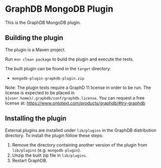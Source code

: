 # GraphDB MongoDB Plugin

This is the GraphDB MongoDB plugin.

## Building the plugin

The plugin is a Maven project.

Run `mvn clean package` to build the plugin and execute the tests.

The built plugin can be found in the `target` directory:

- `mongodb-plugin-graphdb-plugin.zip`

Note: The plugin tests require a GraphD 11 license in order to be run.
The license is expected to be placed in  `${user.home}/.graphdb/conf/graphdb.license`.
You can request a free license at: https://www.ontotext.com/products/graphdb/#try-graphdb

## Installing the plugin

External plugins are installed under `lib/plugins` in the GraphDB distribution
directory. To install the plugin follow these steps:

1. Remove the directory containing another version of the plugin from `lib/plugins` (e.g. `mongodb-plugin`).
1. Unzip the built zip file in `lib/plugins`.
1. Restart GraphDB. 
